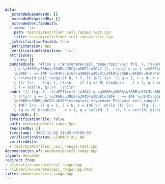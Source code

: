 ```yaml
---
data:
  _extendedDependsOn: []
  _extendedRequiredBy: []
  _extendedVerifiedWith:
  - icon: ':x:'
    path: test/mytest/floor_ceil_ranges.test.cpp
    title: test/mytest/floor_ceil_ranges.test.cpp
  _isVerificationFailed: true
  _pathExtension: hpp
  _verificationStatusIcon: ':x:'
  attributes:
    links: []
  bundledCode: "#line 1 \"enumerate/ceil_range.hpp\"\n// f(q, l, r)\uFF1Aceil \u304C\
    \ q \u306B\u306A\u308B\u7BC4\u56F2\u304C [l, r)\n// q == 1 \u306E\u3068\u304D\u306B\
    \u306F r == INF \u304C\u5165\u308B\u3053\u3068\u306B\u6CE8\u610F\ntemplate <typename\
    \ F>\nvoid ceil_range(ll N, F f, ll INF) {\n  ll q = 1, l = N, r = INF;\n  while\
    \ (1) {\n    f(q, l, r);\n    if (q == N) break;\n    r = l, q = ceil(N, l - 1),\
    \ l = ceil(N, q);\n  }\n}\n"
  code: "// f(q, l, r)\uFF1Aceil \u304C q \u306B\u306A\u308B\u7BC4\u56F2\u304C [l,\
    \ r)\n// q == 1 \u306E\u3068\u304D\u306B\u306F r == INF \u304C\u5165\u308B\u3053\
    \u3068\u306B\u6CE8\u610F\ntemplate <typename F>\nvoid ceil_range(ll N, F f, ll\
    \ INF) {\n  ll q = 1, l = N, r = INF;\n  while (1) {\n    f(q, l, r);\n    if\
    \ (q == N) break;\n    r = l, q = ceil(N, l - 1), l = ceil(N, q);\n  }\n}\n"
  dependsOn: []
  isVerificationFile: false
  path: enumerate/ceil_range.hpp
  requiredBy: []
  timestamp: '2022-12-06 21:05:59+09:00'
  verificationStatus: LIBRARY_ALL_WA
  verifiedWith:
  - test/mytest/floor_ceil_ranges.test.cpp
documentation_of: enumerate/ceil_range.hpp
layout: document
redirect_from:
- /library/enumerate/ceil_range.hpp
- /library/enumerate/ceil_range.hpp.html
title: enumerate/ceil_range.hpp
---
```

